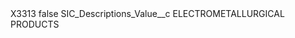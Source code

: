 <?xml version="1.0" encoding="UTF-8"?>
<CustomMetadata xmlns="http://soap.sforce.com/2006/04/metadata" xmlns:xsi="http://www.w3.org/2001/XMLSchema-instance" xmlns:xsd="http://www.w3.org/2001/XMLSchema">
    <label>X3313</label>
    <protected>false</protected>
    <values>
        <field>SIC_Descriptions_Value__c</field>
        <value xsi:type="xsd:string">ELECTROMETALLURGICAL PRODUCTS</value>
    </values>
</CustomMetadata>
